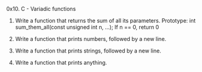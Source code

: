 0x10. C - Variadic functions

1. Write a function that returns the sum of all its parameters.
Prototype: int sum_them_all(const unsigned int n, ...);
If n == 0, return 0

2. Write a function that prints numbers, followed by a new line.

3. Write a function that prints strings, followed by a new line.

4. Write a function that prints anything.

